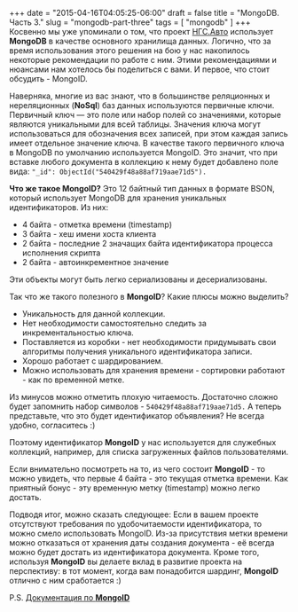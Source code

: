 +++
date = "2015-04-16T04:05:25-06:00"
draft = false
title = "MongoDB. Часть 3."
slug = "mongodb-part-three"
tags = [ "mongodb" ]
+++
Косвенно мы уже упоминали о том, что проект [НГС.Авто](http://auto.ngs.ru) использует **MongoDB** в качестве основного хранилища данных. Логично, что за время использования этого решения на бою у нас накопилось некоторые рекомендации по работе с ним. Этими рекомендациями и нюансами нам хотелось бы поделиться с вами. И первое, что стоит обсудить - MongoID.

Наверняка, многие из вас знают, что в большинстве реляционных и нереляционных (**NoSql**) баз данных используются первичные ключи.
Первичный ключ — это поле или набор полей со значениями, которые являются уникальными для всей таблицы. Значения ключа могут использоваться для обозначения всех записей, при этом каждая запись имеет отдельное значение ключа.
В качестве такого первичного ключа в MongoDB по умолчанию используется MongoID. Это значит, что при вставке любого документа в коллекцию к нему будет добавлено поле вида:
```"_id": ObjectId("540429f48a88af719aae71d5").```

**Что же такое MongoID?** Это 12 байтный тип данных в формате BSON, который использует MongoDB для хранения уникальных идентификаторов.
Из них:
* 4 байта - отметка времени (timestamp)
* 3 байта - хеш имени хоста клиента
* 2 байта - последние 2 значащих байта идентификатора процесса исполнения скрипта
* 2 байта - автоинкрементное значение

Эти объекты могут быть легко сериализованы и десериализованы.

Так что же такого полезного в **MongoID**? Какие плюсы можно выделить?

- Уникальность для данной коллекции.
- Нет необходимости самостоятельно следить за инкрементальностью ключа.
- Поставляется из коробки - нет необходимости придумывать свои алгоритмы получения уникального идентификатора записи.
- Хорошо работает с шардированием.
- Можно использовать для хранения времени - сортировки работают - как по временной метке.

Из минусов можно отметить плохую читаемость. Достаточно сложно будет запомнить набор символов - `540429f48a88af719aae71d5.`
А теперь представьте, что это будет идентификатор объявления? Не всегда удобно, согласитесь :)

Поэтому идентификатор **MongoID** у нас используется для служебных коллекций, например, для списка загруженных файлов пользователями. 

Если внимательно посмотреть на то, из чего состоит **MongoID** - то можно увидеть, что первые 4 байта - это текущая отметка времени. Как приятный бонус - эту временную метку (timestamp) можно легко достать.

Подводя итог, можно сказать следующее:
Если в вашем проекте отсутствуют требования по удобочитаемости идентификатора, то можно смело использовать MongoID. Из-за присутствия метки времени можно отказаться от хранения даты создания документа - её всегда можно будет достать из идентификатора документа. Кроме того, используя **MongoID** вы делаете вклад в развитие проекта на перспективу: в тот момент, когда вам понадобится шардинг, **MongoID** отлично с ним сработается :)

P.S. [Документация по **MongoID**](http://docs.mongodb.org/manual/reference/object-id/) 